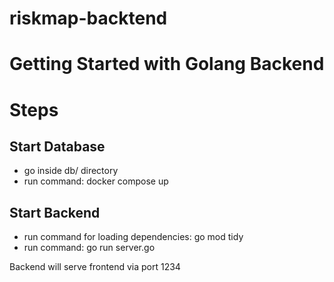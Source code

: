 # riskmap-backtend

# Getting Started with Golang Backend

# Steps
## Start Database
- go inside db/ directory
- run command:
    docker compose up

## Start Backend
- run command for loading dependencies:
    go mod tidy
- run command:
    go run server.go
    
Backend will serve frontend via port 1234
